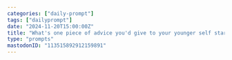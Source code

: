 ```yaml
---
categories: ["daily-prompt"]
tags: ["dailyprompt"]
date: "2024-11-20T15:00:00Z"
title: "What's one piece of advice you'd give to your younger self starting out in programming?"
type: "prompts"
mastodonID: "113515892912159891"
---
```

